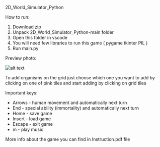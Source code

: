 2D_World_Simulator_Python

How to run:
1. Download zip
2. Unpack 2D_World_Simulator_Python-main folder
3. Open this folder in vscode
4. You will need few libraries to run this game ( pygame tkinter PIL )
5. Run main.py

Preview photo:

![alt text](https://github.com/wiktornazaruk/2D_World_Simulator_Python/blob/main/preview.png?raw=true)

To add organisms on the grid just choose which one you want to add by clicking on one of pink tiles and start adding by clicking on grid tiles

Important keys:
* Arrows - human movement and automatically next turn
* End - special ability (immortality) and automatically next turn
* Home - save game
* Insert - load game
* Escape - exit game
* m - play music

More info about the game you can find in Instruction.pdf file
